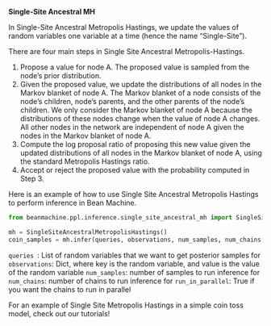 **Single-Site Ancestral MH**

In Single-Site Ancestral Metropolis Hastings, we update the values of random variables one variable at a time (hence the name “Single-Site”).

There are four main steps in Single Site Ancestral Metropolis-Hastings.


1. Propose a value for node A. The proposed value is sampled from the node’s prior distribution.
2. Given the proposed value, we update the distributions of all nodes in the Markov blanket of node A. The Markov blanket of a node consists of the node’s children, node’s parents, and the other parents of the node’s children. We only consider the Markov blanket of node A because the distributions of these nodes change when the value of node A changes. All other nodes in the network are independent of node A given the nodes in the Markov blanket of node A.
3. Compute the log proposal ratio of proposing this new value given the updated distributions of all nodes in the Markov blanket of node A, using the standard Metropolis Hastings ratio.
4. Accept or reject the proposed value with the probability computed in Step 3.


Here is an example of how to use Single Site Ancestral Metropolis Hastings to perform inference in Bean Machine.

```py
from beanmachine.ppl.inference.single_site_ancestral_mh import SingleSiteAncestralMetropolisHastings

mh = SingleSiteAncestralMetropolisHastings()
coin_samples = mh.infer(queries, observations, num_samples, num_chains, run_in_parallel)
```
```queries ```: List of random variables that we want to get posterior samples for
```observations```: Dict, where key is the random variable, and value is the value of the random variable
```num_samples```: number of samples to run inference for
```num_chains```: number of chains to run inference for
```run_in_parallel```: True if you want the chains to run in parallel

For an example of Single Site Metropolis Hastings in a simple coin toss model, check out our tutorials!
